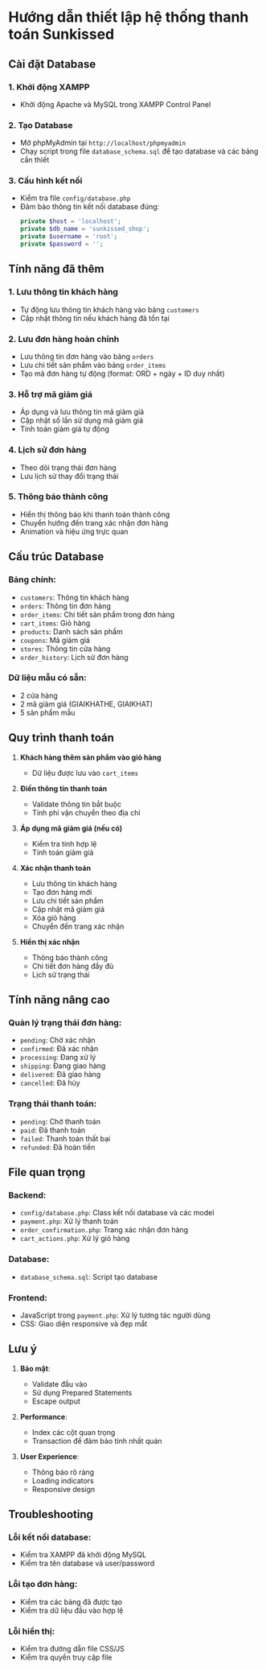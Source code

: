 # Hướng dẫn thiết lập hệ thống thanh toán Sunkissed

## Cài đặt Database

### 1. Khởi động XAMPP
- Khởi động Apache và MySQL trong XAMPP Control Panel

### 2. Tạo Database
- Mở phpMyAdmin tại `http://localhost/phpmyadmin`
- Chạy script trong file `database_schema.sql` để tạo database và các bảng cần thiết

### 3. Cấu hình kết nối
- Kiểm tra file `config/database.php` 
- Đảm bảo thông tin kết nối database đúng:
  ```php
  private $host = 'localhost';
  private $db_name = 'sunkissed_shop';
  private $username = 'root';
  private $password = '';
  ```

## Tính năng đã thêm

### 1. Lưu thông tin khách hàng
- Tự động lưu thông tin khách hàng vào bảng `customers`
- Cập nhật thông tin nếu khách hàng đã tồn tại

### 2. Lưu đơn hàng hoàn chỉnh
- Lưu thông tin đơn hàng vào bảng `orders`
- Lưu chi tiết sản phẩm vào bảng `order_items`
- Tạo mã đơn hàng tự động (format: ORD + ngày + ID duy nhất)

### 3. Hỗ trợ mã giảm giá
- Áp dụng và lưu thông tin mã giảm giá
- Cập nhật số lần sử dụng mã giảm giá
- Tính toán giảm giá tự động

### 4. Lịch sử đơn hàng
- Theo dõi trạng thái đơn hàng
- Lưu lịch sử thay đổi trạng thái

### 5. Thông báo thành công
- Hiển thị thông báo khi thanh toán thành công
- Chuyển hướng đến trang xác nhận đơn hàng
- Animation và hiệu ứng trực quan

## Cấu trúc Database

### Bảng chính:
- `customers`: Thông tin khách hàng
- `orders`: Thông tin đơn hàng
- `order_items`: Chi tiết sản phẩm trong đơn hàng
- `cart_items`: Giỏ hàng
- `products`: Danh sách sản phẩm
- `coupons`: Mã giảm giá
- `stores`: Thông tin cửa hàng
- `order_history`: Lịch sử đơn hàng

### Dữ liệu mẫu có sẵn:
- 2 cửa hàng
- 2 mã giảm giá (GIAIKHATHE, GIAIKHAT)
- 5 sản phẩm mẫu

## Quy trình thanh toán

1. **Khách hàng thêm sản phẩm vào giỏ hàng**
   - Dữ liệu được lưu vào `cart_items`

2. **Điền thông tin thanh toán**
   - Validate thông tin bắt buộc
   - Tính phí vận chuyển theo địa chỉ

3. **Áp dụng mã giảm giá (nếu có)**
   - Kiểm tra tính hợp lệ
   - Tính toán giảm giá

4. **Xác nhận thanh toán**
   - Lưu thông tin khách hàng
   - Tạo đơn hàng mới
   - Lưu chi tiết sản phẩm
   - Cập nhật mã giảm giá
   - Xóa giỏ hàng
   - Chuyển đến trang xác nhận

5. **Hiển thị xác nhận**
   - Thông báo thành công
   - Chi tiết đơn hàng đầy đủ
   - Lịch sử trạng thái

## Tính năng nâng cao

### Quản lý trạng thái đơn hàng:
- `pending`: Chờ xác nhận
- `confirmed`: Đã xác nhận  
- `processing`: Đang xử lý
- `shipping`: Đang giao hàng
- `delivered`: Đã giao hàng
- `cancelled`: Đã hủy

### Trạng thái thanh toán:
- `pending`: Chờ thanh toán
- `paid`: Đã thanh toán
- `failed`: Thanh toán thất bại
- `refunded`: Đã hoàn tiền

## File quan trọng

### Backend:
- `config/database.php`: Class kết nối database và các model
- `payment.php`: Xử lý thanh toán
- `order_confirmation.php`: Trang xác nhận đơn hàng
- `cart_actions.php`: Xử lý giỏ hàng

### Database:
- `database_schema.sql`: Script tạo database

### Frontend:
- JavaScript trong `payment.php`: Xử lý tương tác người dùng
- CSS: Giao diện responsive và đẹp mắt

## Lưu ý

1. **Bảo mật**: 
   - Validate đầu vào
   - Sử dụng Prepared Statements
   - Escape output

2. **Performance**:
   - Index các cột quan trọng
   - Transaction để đảm bảo tính nhất quán

3. **User Experience**:
   - Thông báo rõ ràng
   - Loading indicators
   - Responsive design

## Troubleshooting

### Lỗi kết nối database:
- Kiểm tra XAMPP đã khởi động MySQL
- Kiểm tra tên database và user/password

### Lỗi tạo đơn hàng:
- Kiểm tra các bảng đã được tạo
- Kiểm tra dữ liệu đầu vào hợp lệ

### Lỗi hiển thị:
- Kiểm tra đường dẫn file CSS/JS
- Kiểm tra quyền truy cập file 